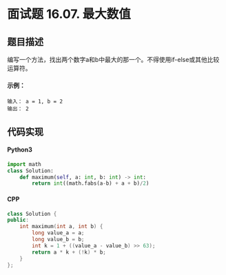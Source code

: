 # 面试题 16.07. 最大数值

## 题目描述
编写一个方法，找出两个数字a和b中最大的那一个。不得使用if-else或其他比较运算符。

#### 示例：
```
输入： a = 1, b = 2
输出： 2
```

## 代码实现
#### Python3
```python
import math
class Solution:
    def maximum(self, a: int, b: int) -> int:
        return int((math.fabs(a-b) + a + b)/2)
```
#### CPP
```C++
class Solution {
public:
    int maximum(int a, int b) {
        long value_a = a;
        long value_b = b;
        int k = 1 + ((value_a - value_b) >> 63);
        return a * k + (!k) * b;
    }
};
```